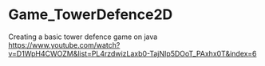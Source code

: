 # Game_TowerDefence2D
Creating a basic tower defence game on java
https://www.youtube.com/watch?v=D1WpH4CWOZM&list=PL4rzdwizLaxb0-TajNIp5DOoT_PAxhx0T&index=6
